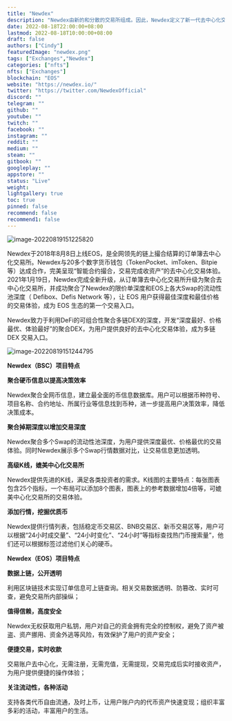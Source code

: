 ```yaml
---
title: "Newdex"
description: "Newdex由新的和分散的交易所组成。因此，Newdex定义了新一代去中心化交易所。Newdex是世界上第一个基于EOS生态的去中心化交易所，具有安全性、透明度和速度，引领行业进入去中心化交易的精彩新时代。"
date: 2022-08-18T22:00:00+08:00
lastmod: 2022-08-18T10:00:00+08:00
draft: false
authors: ["Cindy"]
featuredImage: "newdex.png"
tags: ["Exchanges","Newdex"]
categories: ["nfts"]
nfts: ["Exchanges"]
blockchain: "EOS"
website: "https://newdex.io/"
twitter: "https://twitter.com/NewdexOfficial"
discord: ""
telegram: ""
github: ""
youtube: ""
twitch: ""
facebook: ""
instagram: ""
reddit: ""
medium: ""
steam: ""
gitbook: ""
googleplay: ""
appstore: ""
status: "Live"
weight: 
lightgallery: true
toc: true
pinned: false
recommend: false
recommend1: false
---
```

![image-20220819151225820](C:\Users\admin\AppData\Roaming\Typora\typora-user-images\image-20220819151225820.png)

Newdex于2018年8月8日上线EOS，是全网领先的链上撮合结算的订单簿去中心化交易所。Newdex与20多个数字货币钱包（TokenPocket、imToken、Bitpie等）达成合作，完美呈现“智能合约撮合，交易完成收资产”的去中心化交易体验。2021年1月19日，Newdex完成全新升级，从订单簿去中心化交易所升级为聚合去中心化交易所，并成功聚合了Newdex的限价单深度和EOS上各大Swap的流动性池深度（ Defibox、Defis Network 等），让 EOS 用户获得最佳深度和最佳价格的交易体验，成为 EOS 生态的第一个交易入口。

Newdex致力于利用DeFi的可组合性聚合多链DEX的深度，开发“深度最好、价格最优、体验最好”的聚合DEX，为用户提供良好的去中心化交易体验，成为多链DEX 交易入口。

 ![image-20220819151244795](C:\Users\admin\AppData\Roaming\Typora\typora-user-images\image-20220819151244795.png)

**Newdex（BSC）项目特点**

**聚合硬币信息以提高决策效率**

Newdex聚合全网币信息，建立最全面的币信息数据库。用户可以根据币种符号、项目名称、合约地址、所属行业等信息找到币种，进一步提高用户决策效率，降低决策成本。

**聚合掉期深度以增加交易深度**

Newdex聚合多个Swap的流动性池深度，为用户提供深度最优、价格最优的交易体验。同时Newdex展示多个Swap行情数据对比，让交易信息更加透明。

**高级K线，媲美中心化交易所**

Newdex提供先进的K线，满足各类投资者的需求。K线图的主要特点：每张图表包含25个指标，一个布局可以添加8个图表，图表上的参考数据增加4倍等，可媲美中心化交易所的交易体验。

**添加行情，挖掘优质币**

Newdex提供行情列表，包括稳定币交易区、BNB交易区、新币交易区等，用户可以根据“24小时成交量”、“24小时变化”、“24小时”等指标查找热门币搜索量”，他们还可以根据标签过滤他们关心的硬币。

 

**Newdex（EOS）项目特点**

**数据上链，公开透明**

利用区块链技术实现订单信息可上链查询。相关交易数据透明、防篡改、实时可查，避免交易所内部操纵；

**值得信赖，高度安全**

Newdex无权获取用户私钥，用户对自己的资金拥有完全的控制权，避免了资产被盗、资产挪用、资金外逃等风险，有效保护了用户的资产安全；

**便捷交易，实时收款**

交易账户去中心化，无需注册，无需充值，无需提现，交易完成后实时接收资产，为用户提供便捷的操作体验；

**关注流动性，各种活动**

支持各类代币自由流通，及时上币，让用户账户内的代币资产快速变现；组织丰富多彩的活动，丰富用户的生活。